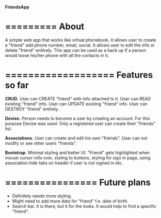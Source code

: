 **FriendsApp**

=========
**About**
=========

A simple web app that works like virtual phonebook. It allows user to create a "friend"
add phone number, email, social. It allows user to edit the info or delete "friend"
enitirely. This app can be used as a back up if a person would loose his/her phone with 
all the contacts in it.

===================
**Features so far**
===================

**CRUD.** User can CREATE "friend" with info attached to it. User can READ existing "friend" info.
User can UPDATE existing "friend" info. User can DESTROY "friend" entirely.

**Devise.** Person needs to become a user by creating an account. For this purpose Devise was
used. Only a registered user can create their "friends" list.

**Associations.** User can create and edit his own "friends". User can not modify or see other users
"friends".

**Bootstrap.** Minimal styling and better UI. "Friend" gets highlighted when mouse cursor rolls over,
styling to buttons, styling for sign in page, using association hide tabs on header if user
is not signed in etc.

================
**Future plans**
================

- Definitely needs more styling. 
- Might need to add more data for "friend" f.e. date of birth.
- Search bar. It is there, but it for the looks. It would help to find a specific "friend".
